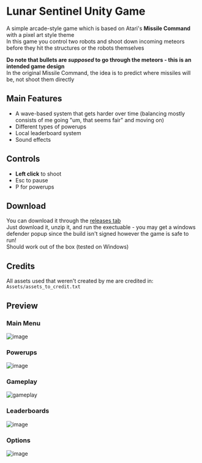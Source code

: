 # Lunar Sentinel Unity Game
A simple arcade-style game which is based on Atari's **Missile Command** with a pixel art style theme  
In this game you control two robots and shoot down incoming meteors before they hit the structures or the robots themselves  

**Do note that bullets are *supposed* to go through the meteors - this is an intended game design**  
In the original Missile Command, the idea is to predict where missiles will be, not shoot them directly

## Main Features
- A wave-based system that gets harder over time (balancing mostly consists of me going "um, that seems fair" and moving on)
- Different types of powerups
- Local leaderboard system
- Sound effects

## Controls
- **Left click** to shoot
- Esc to pause
- P for powerups

## Download
You can download it through the [releases tab](https://github.com/LeapInui/lunar-sentinel/releases/tag/v1.0)  
Just download it, unzip it, and run the exectuable - you may get a windows defender popup since the build isn't signed however the game is safe to run!  
Should work out of the box (tested on Windows)

## Credits
All assets used that weren't created by me are credited in: `Assets/assets_to_credit.txt`

## Preview
### **Main Menu**
![image](https://github.com/user-attachments/assets/58488c97-b032-4f5f-bd24-0cf70cf0ac88)
### Powerups
![image](https://github.com/user-attachments/assets/86986302-31e4-4aba-a26d-df0400c70799)
### Gameplay
![gameplay](https://github.com/user-attachments/assets/a6586938-1694-4201-8728-c8b04de696b5)
### Leaderboards
![image](https://github.com/user-attachments/assets/c17032d6-1218-426b-a06d-c33f1f49005b)
### Options
![image](https://github.com/user-attachments/assets/53c1f6b1-f46c-47d7-b2bd-0096722d39ea)
